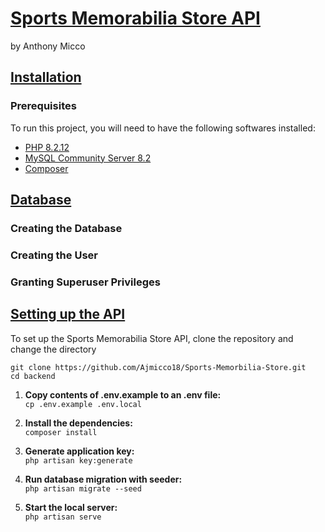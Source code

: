 # [Sports Memorabilia Store API](#sports-memorabilia-store-api)

by Anthony Micco

## [Installation](#installation)

### Prerequisites
To run this project, you will need to have the following softwares installed: 

- [PHP 8.2.12](https://www.apachefriends.org/)
- [MySQL Community Server 8.2](https://dev.mysql.com/downloads/mysql/) 
- [Composer](https://getcomposer.org/)

## [Database](#database)

### Creating the Database

### Creating the User

### Granting Superuser Privileges

## [Setting up the API](#setting-up-the-api)
To set up the Sports Memorabilia Store API, clone the repository and change the directory
```
git clone https://github.com/Ajmicco18/Sports-Memorbilia-Store.git
cd backend
```
1. **Copy contents of .env.example to an .env file:**\
```cp .env.example .env.local```

2. **Install the dependencies:**\
```composer install```

3. **Generate application key:**\
```php artisan key:generate```

4. **Run database migration with seeder:**\
```php artisan migrate --seed```

5. **Start the local server:**\
```php artisan serve```

   




